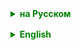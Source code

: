 <details style="margin-top: 16px">
  <summary style="cursor: pointer; color: green;"><b>на Русском</b></summary>

## Абстрактные классы
Абстрактный класс похож на обычный класс. В абстрактном классе также можно определить поля и методы, но в то же время **нельзя создать объект или экземпляр абстрактного класса**.

**Абстрактный класс** — это максимально абстрактная, о-о-о-чень приблизительная «заготовка» для группы будущих классов. Но она описывает некое общее состояние и поведение, которым будут обладать будущие классы — наследники абстрактного класса.
Абстрактные классы призваны предоставлять базовый функционал для классов-наследников. А производные классы уже реализуют этот функционал.

При определении абстрактных классов используется ключевое слово `abstract`

Кроме обычных методов абстрактный класс может содержать абстрактные методы.
Такие методы определяются с помощью ключевого слова `abstract` и не имеют никакой реализации:

```
abstract class Animal {
    abstract void info();
}
```

Производный класс обязан переопределить и реализовать все абстрактные методы, которые имеются в базовом абстрактном классе.
Также следует учитывать, что если класс имеет хотя бы один абстрактный метод, то данный класс должен быть определен как абстрактный.

</details>

<details style="margin-top: 16px">
  <summary style="cursor: pointer; color: green;"><b>English</b></summary>

## Abstract Classes

An abstract class is similar to a regular class. It can define fields and methods, but at the same time, **you cannot create an object or instance of an abstract class**.

An **abstract class** is an extremely abstract "template" for a group of future classes. However, it describes some common state and behavior that future classes—its subclasses—will possess. Abstract classes are intended to provide a base functionality for their subclasses, which will implement this functionality.

To define abstract classes, you use the `abstract` keyword.

In addition to regular methods, an abstract class can also contain abstract methods. These methods are defined with the `abstract` keyword and have no implementation.

```
abstract class Animal {
    abstract void info();
}
```

A derived class is required to override and implement all abstract methods that exist in the base abstract class.

It's important to note that if a class has at least one abstract method, that class must also be declared as abstract.

</details>